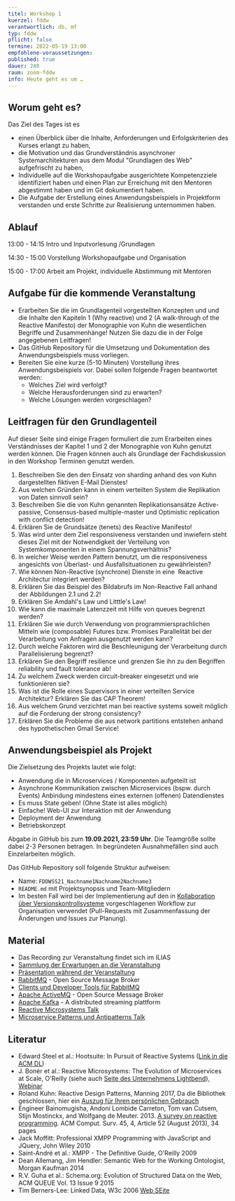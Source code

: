 ```yaml
---
titel: Workshop 1
kuerzel: fddw
verantwortlich: db, mf
typ: fddw
pflicht: false
termine: 2022-05-19 13:00
empfohlene-voraussetzungen: 
published: true
dauer: 240
raum: zoom-fddw
info: Heute geht es um …
---
```


## Worum geht es?
Das Ziel des Tages ist es
- einen Überblick über die Inhalte, Anforderungen und Erfolgskriterien des Kurses erlangt zu haben,
- die Motivation und das Grundverständnis asynchroner Systemarchitekturen aus dem Modul "Grundlagen des Web" aufgefrischt zu haben,
- Individuelle auf die Workshopaufgabe ausgerichtete Kompetenzziele identifiziert haben und einen Plan zur Erreichung mit den Mentoren abgestimmt haben und im Git dokumentiert haben.
- Die Aufgabe der Erstellung eines Anwendungsbeispiels in Projektform verstanden und erste Schritte zur Realisierung unternommen haben.

## Ablauf
13:00 - 14:15 Intro und Inputvorlesung /Grundlagen

14:30 - 15:00 Vorstellung Workshopaufgabe und Organisation

15:00 - 17:00 Arbeit am Projekt, individuelle Abstimmung mit Mentoren

## Aufgabe für die kommende Veranstaltung
- Erarbeiten Sie die im Grundlagenteil vorgestellten Konzepten und und die Inhalte den Kapiteln 1 (Why reactive) und 2 (A walk-through of the Reactive Manifesto) der Monographie von Kuhn die wesentlichen Begriffe und Zusammenhänge! Nutzen Sie dazu die in der Folge angegebenen Leitfragen!
- Das GitHub Repository für die Umsetzung und Dokumentation des Anwendungsbeispiels muss vorliegen.
- Bereiten Sie eine kurze (5-10 Minuten) Vorstellung ihres Anwendungsbeispiels vor. Dabei sollen folgende Fragen beantwortet werden:
  - Welches Ziel wird verfolgt?
  - Welche Herausforderungen sind zu erwarten?
  - Welche Lösungen werden vorgeschlagen?

## Leitfragen für den Grundlagenteil
Auf dieser Seite sind einige Fragen formuliert die zum Erarbeiten eines Verständnisses der Kapitel 1 und 2 der Monographie von Kuhn genutzt werden können. Die Fragen können auch als Grundlage der Fachdiskussion in den Workshop Terminen genutzt werden.  
1. Beschreiben Sie den den Einsatz von sharding anhand des von Kuhn dargestellten fiktiven E-Mail Dienstes! 
2. Aus welchen Gründen kann in einem verteilten System die Replikation von Daten sinnvoll sein?
3. Beschreiben Sie die von Kuhn genannten Replikationsansätze Active-passive, Consensus-based multiple-master und Optimistic replication with conflict detection!
4. Erklären Sie de Grundsätze (tenets) des Reactive Manifesto!
5. Was wird unter dem Ziel responsiveness verstanden und inwiefern steht dieses Ziel mit der Notwendigkeit der Verteilung von Systemkomponenten in einem Spannungsverhältnis?
6. In welcher Weise werden Pattern benutzt, um die responsiveness angesichts von Überlast- und Ausfallsituationen zu gewährleisten?
7. Wie können Non-Reactive (synchrone) Dienste in eine  Reactive Architectur integriert werden? 
8. Erklären Sie das Beispiel des Bildabrufs im Non-Reactive Fall anhand der Abbildungen 2.1 und 2.2!
9. Erklären Sie Amdahl's Law und Litttle's Law!
10. Wie kann die maximale Latenzzeit mit Hilfe von queues begrenzt werden?
11. Erklären Sie wie durch Verwendung von programmiersprachlichen Mitteln wie (composable) Futures bzw. Promises Parallelität bei der Verarbeitung von Anfragen ausgenutzt werden kann?
12. Durch welche Faktoren wird die Beschleunigung der Verarbeitung durch Parallelisierung begrenzt?
13. Erklären Sie den Begriff resilience und grenzen Sie ihn zu den Begriffen reliability und fault tolerance ab!
14. Zu welchem Zweck werden circuit-breaker eingesetzt und wie funktionieren sie?
15. Was ist die Rolle eines Supervisors in einer verteilten Service Architektur?
Erklären Sie das CAP Theorem!
16. Aus welchem Grund verzichtet man bei reactive systems soweit möglich auf die Forderung der strong consistency?
17. Erklären Sie die Probleme die aus network partitions entstehen anhand des hypothetischen Gmail Service!

## Anwendungsbeispiel als Projekt

Die Zielsetzung des Projekts lautet wie folgt:

* Anwendung die in Microservices / Komponenten aufgeteilt ist
* Asynchrone Kommunikation zwischen Microservices (bspw. durch Events) Anbindung mindestens eines externen (offenen) Datendienstes
* Es muss State geben! (Ohne State ist alles möglich)
* Einfache! Web-UI zur Interaktion mit der Anwendung
* Deployment der Anwendung
* Betriebskonzept

Abgabe in GitHub bis zum **19.09.2021, 23:59 Uhr**. Die Teamgröße sollte dabei 2-3 Personen betragen. In begründeten Ausnahmefällen sind auch Einzelarbeiten möglich.

Das GitHub Repository soll folgende Struktur aufweisen:

* Name: `FDDWSS21_Nachname1Nachname2Nachname3`
* `README.md` mit Projektsynopsis und Team-Mitgliedern
* Im besten Fall wird bei der Implementierung auf den in [Kollaboration über Versionskontrollsysteme](https://th-koeln.github.io/mi-bachelor-webdevelopment/lehrveranstaltungen/tooling-2/) vorgeschlagenen Workflow zur Organisation verwendet (Pull-Requests mit Zusammenfassung der Änderungen und Issues zur Planung).

## Material
- Das Recording zur Veranstaltung findet sich im ILIAS
- [Sammlung der Erwartungen an die Veranstaltung](https://github.com/th-koeln/mi-bachelor-webdevelopment/raw/master/material/frameworks-dienste-und-daten/FDDW_miro_Board_Erwartungen.png)
- [Präsentation während der Veranstaltung](https://github.com/th-koeln/mi-bachelor-webdevelopment/raw/master/material/frameworks-dienste-und-daten/FDDW_Slides_01.pdf)
- [RabbitMQ](https://www.rabbitmq.com/) - Open Source Message Broker
- [Clients und Developer Tools für RabbitMQ](https://www.rabbitmq.com/devtools.html)
- [Apache ActiveMQ](https://github.com/apache/activemq) - Open Source Message Broker
- [Apache Kafka](http://kafka.apache.org/) - A distributed streaming plattform
- [Reactive Microsystems Talk](https://www.youtube.com/watch?v=3hMtjPcU248) 
- [Microservice Patterns und Antipatterns Talk](https://www.youtube.com/watch?v=RsyOkifmamI)

## Literatur
- Edward Steel et al.: Hootsuite: In Pursuit of Reactive Systems ([Link in die ACM DL](https://dlnext.acm.org/doi/abs/10.1145/3121437.3131240))
- J. Bonér et al.: Reactive Microsystems: The Evolution of Microservices at Scale, O'Reilly (siehe auch [Seite des Unternehmens Lightbend](https://www.lightbend.com/ebooks/reactive-microsystems-evolution-of-microservices-scalability-oreilly)), [Webinar](https://on.acm.org/c/acm-learning-webinars)
- Roland Kuhn: Reactive Design Patterns, Manning 2017, Da die Bibliothek geschlossen, hier ein [Auszug für Ihren persönlichen Gebrauch](https://th-koeln.sciebo.de/s/lL0Qmu5Hq3OzNKB)
- Engineer Bainomugisha, Andoni Lombide Carreton, Tom van Cutsem, Stijn Mostinckx, and Wolfgang de Meuter. 2013. [A survey on reactive programming](http://dx.doi.org/10.1145/2501654.2501666). ACM Comput. Surv. 45, 4, Article 52 (August 2013), 34 pages
- Jack Moffitt: Professional XMPP Programming with JavaScript and JQuery, John Wiley 2010
- Saint-André et al.: XMPP - The Definitive Guide, O'Reilly 2009
- Dean Allemang, Jim Hendler: Semantic Web for the Working Ontologist, Morgan Kaufman 2014
- R.V. Guha et al.: Schema.org: Evolution of Structured Data on the Web, ACM QUEUE Vol. 13 Issue 9 2015
- Tim Berners-Lee: Linked Data, W3c 2006 [Web SEite](https://www.w3.org/DesignIssues/LinkedData)
